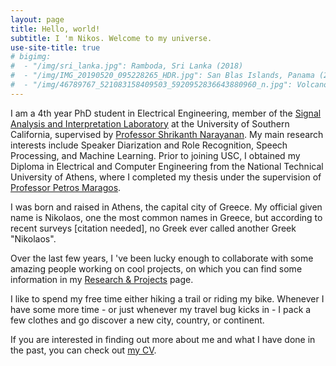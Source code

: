 ```yaml
---
layout: page
title: Hello, world!
subtitle: I 'm Nikos. Welcome to my universe.
use-site-title: true
# bigimg: 
#  - "/img/sri_lanka.jpg": Ramboda, Sri Lanka (2018) 
#  - "/img/IMG_20190520_095228265_HDR.jpg": San Blas Islands, Panama (2019)
#  - "/img/46789767_521083158409503_5920952836643880960_n.jpg": Volcano Acatenango, Guatemala (2018)
---
```


<!-- ## Who I am -->
I am a 4th year PhD student in Electrical Engineering, member of the [Signal Analysis and Interpretation Laboratory](https://sail.usc.edu) at the University of Southern California, supervised by [Professor Shrikanth Narayanan](https://sail.usc.edu/people/shri.php). My main research interests include Speaker Diarization and Role Recognition, Speech Processing, and Machine Learning. Prior to joining USC, I obtained my Diploma in Electrical and Computer Engineering from the National Technical University of Athens, where I completed my thesis under the supervision of [Professor Petros Maragos](http://cvsp.cs.ntua.gr/maragos/index.shtm).

I was born and raised in Athens, the capital city of Greece. My official given name is Nikolaos, one the most common names in Greece, but according to recent surveys [citation needed], no Greek ever called another Greek "Nikolaos".

<!-- ## What I am doing (and have done) -->
<!-- You can find my CV [here](/resume/NF_cv.pdf) and my one-page resume [here](assets/NF_resume.pdf). -->  

Over the last few years, I 've been lucky enough to collaborate with some amazing people working on cool projects, on which you can find some information in my [Research & Projects](research) page.

I like to spend my free time either hiking a trail or riding my bike. Whenever I have some more time - or just whenever my travel bug kicks in - I pack a few clothes and go discover a new city, country, or continent. 
<!-- I like to spend my free time hiking a trail, riding my bike, or... jumping out of planes. -->
<!-- If you want some inspiration you can check out my [Traveling](travel) page. -->

If you are interested in finding out more about me and what I have done in the past, you can check out [my CV](/resume/NF_cv.pdf).
